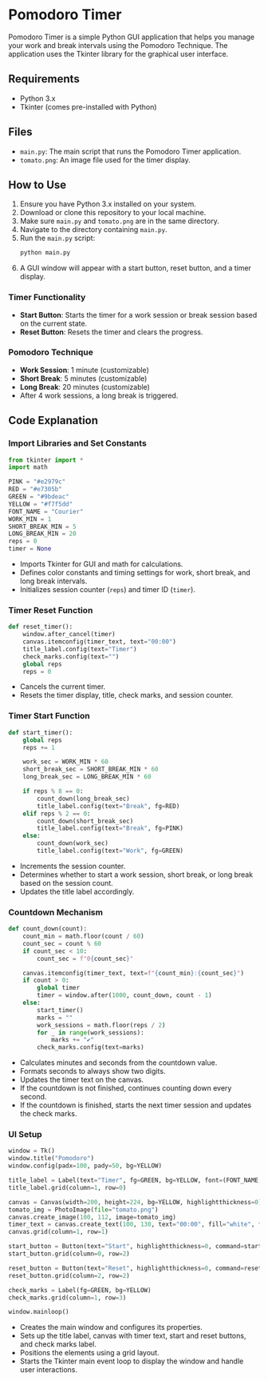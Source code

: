 # Pomodoro Timer

Pomodoro Timer is a simple Python GUI application that helps you manage your work and break intervals using the Pomodoro Technique. The application uses the Tkinter library for the graphical user interface.

## Requirements

- Python 3.x
- Tkinter (comes pre-installed with Python)

## Files

- `main.py`: The main script that runs the Pomodoro Timer application.
- `tomato.png`: An image file used for the timer display.

## How to Use

1. Ensure you have Python 3.x installed on your system.
2. Download or clone this repository to your local machine.
3. Make sure `main.py` and `tomato.png` are in the same directory.
4. Navigate to the directory containing `main.py`.
5. Run the `main.py` script:
   ```sh
   python main.py
   ```
6. A GUI window will appear with a start button, reset button, and a timer display.

### Timer Functionality

- **Start Button**: Starts the timer for a work session or break session based on the current state.
- **Reset Button**: Resets the timer and clears the progress.

### Pomodoro Technique

- **Work Session**: 1 minute (customizable)
- **Short Break**: 5 minutes (customizable)
- **Long Break**: 20 minutes (customizable)
- After 4 work sessions, a long break is triggered.

## Code Explanation

### Import Libraries and Set Constants

```python
from tkinter import *
import math

PINK = "#e2979c"
RED = "#e7305b"
GREEN = "#9bdeac"
YELLOW = "#f7f5dd"
FONT_NAME = "Courier"
WORK_MIN = 1
SHORT_BREAK_MIN = 5
LONG_BREAK_MIN = 20
reps = 0
timer = None
```

- Imports Tkinter for GUI and math for calculations.
- Defines color constants and timing settings for work, short break, and long break intervals.
- Initializes session counter (`reps`) and timer ID (`timer`).

### Timer Reset Function

```python
def reset_timer():
    window.after_cancel(timer)
    canvas.itemconfig(timer_text, text="00:00")
    title_label.config(text="Timer")
    check_marks.config(text="")
    global reps
    reps = 0
```

- Cancels the current timer.
- Resets the timer display, title, check marks, and session counter.

### Timer Start Function

```python
def start_timer():
    global reps
    reps += 1

    work_sec = WORK_MIN * 60
    short_break_sec = SHORT_BREAK_MIN * 60
    long_break_sec = LONG_BREAK_MIN * 60

    if reps % 8 == 0:
        count_down(long_break_sec)
        title_label.config(text="Break", fg=RED)
    elif reps % 2 == 0:
        count_down(short_break_sec)
        title_label.config(text="Break", fg=PINK)
    else:
        count_down(work_sec)
        title_label.config(text="Work", fg=GREEN)
```

- Increments the session counter.
- Determines whether to start a work session, short break, or long break based on the session count.
- Updates the title label accordingly.

### Countdown Mechanism

```python
def count_down(count):
    count_min = math.floor(count / 60)
    count_sec = count % 60
    if count_sec < 10:
        count_sec = f"0{count_sec}"

    canvas.itemconfig(timer_text, text=f"{count_min}:{count_sec}")
    if count > 0:
        global timer
        timer = window.after(1000, count_down, count - 1)
    else:
        start_timer()
        marks = ""
        work_sessions = math.floor(reps / 2)
        for _ in range(work_sessions):
            marks += "✔"
        check_marks.config(text=marks)
```

- Calculates minutes and seconds from the countdown value.
- Formats seconds to always show two digits.
- Updates the timer text on the canvas.
- If the countdown is not finished, continues counting down every second.
- If the countdown is finished, starts the next timer session and updates the check marks.

### UI Setup

```python
window = Tk()
window.title("Pomodoro")
window.config(padx=100, pady=50, bg=YELLOW)

title_label = Label(text="Timer", fg=GREEN, bg=YELLOW, font=(FONT_NAME, 50))
title_label.grid(column=1, row=0)

canvas = Canvas(width=200, height=224, bg=YELLOW, highlightthickness=0)
tomato_img = PhotoImage(file="tomato.png")
canvas.create_image(100, 112, image=tomato_img)
timer_text = canvas.create_text(100, 130, text="00:00", fill="white", font=(FONT_NAME, 35, "bold"))
canvas.grid(column=1, row=1)

start_button = Button(text="Start", highlightthickness=0, command=start_timer)
start_button.grid(column=0, row=2)

reset_button = Button(text="Reset", highlightthickness=0, command=reset_timer)
reset_button.grid(column=2, row=2)

check_marks = Label(fg=GREEN, bg=YELLOW)
check_marks.grid(column=1, row=3)

window.mainloop()
```

- Creates the main window and configures its properties.
- Sets up the title label, canvas with timer text, start and reset buttons, and check marks label.
- Positions the elements using a grid layout.
- Starts the Tkinter main event loop to display the window and handle user interactions.
